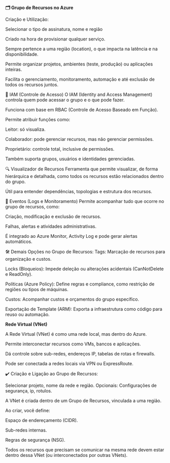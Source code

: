 **🗂️ Grupo de Recursos no Azure**

Criação e Utilização:

Selecionar o tipo de assinatura, nome e região

Criado na hora de provisionar qualquer serviço.

Sempre pertence a uma região (location), o que impacta na latência e na disponibilidade.

Permite organizar projetos, ambientes (teste, produção) ou aplicações inteiras.

Facilita o gerenciamento, monitoramento, automação e até exclusão de todos os recursos juntos.

🔐 IAM (Controle de Acesso)
O IAM (Identity and Access Management) controla quem pode acessar o grupo e o que pode fazer.

Funciona com base em RBAC (Controle de Acesso Baseado em Função).

Permite atribuir funções como:

Leitor: só visualiza.

Colaborador: pode gerenciar recursos, mas não gerenciar permissões.

Proprietário: controle total, inclusive de permissões.

Também suporta grupos, usuários e identidades gerenciadas.

🔍 Visualizador de Recursos
Ferramenta que permite visualizar, de forma hierárquica e detalhada, como todos os recursos estão relacionados dentro do grupo.

Útil para entender dependências, topologias e estrutura dos recursos.

🔔 Eventos (Logs e Monitoramento)
Permite acompanhar tudo que ocorre no grupo de recursos, como:

Criação, modificação e exclusão de recursos.

Falhas, alertas e atividades administrativas.

É integrado ao Azure Monitor, Activity Log e pode gerar alertas automáticos.

🛠️ Demais Opções no Grupo de Recursos:
Tags: Marcação de recursos para organização e custos.

Locks (Bloqueios): Impede deleção ou alterações acidentais (CanNotDelete e ReadOnly).

Políticas (Azure Policy): Define regras e compliance, como restrição de regiões ou tipos de máquinas.

Custos: Acompanhar custos e orçamentos do grupo específico.

Exportação de Template (ARM): Exporta a infraestrutura como código para reuso ou automação.

**Rede Virtual (VNet)**

A Rede Virtual (VNet) é como uma rede local, mas dentro do Azure.

Permite interconectar recursos como VMs, bancos e aplicações.

Dá controle sobre sub-redes, endereços IP, tabelas de rotas e firewalls.

Pode ser conectada a redes locais via VPN ou ExpressRoute.

✔️ Criação e Ligação ao Grupo de Recursos:

Selecionar projeto, nome da rede e região. Opcionais: Configurações de segurança, ip, rotulos.

A VNet é criada dentro de um Grupo de Recursos, vinculada a uma região.

Ao criar, você define:

Espaço de endereçamento (CIDR).

Sub-redes internas.

Regras de segurança (NSG).

Todos os recursos que precisam se comunicar na mesma rede devem estar dentro dessa VNet (ou interconectados por outras VNets).
